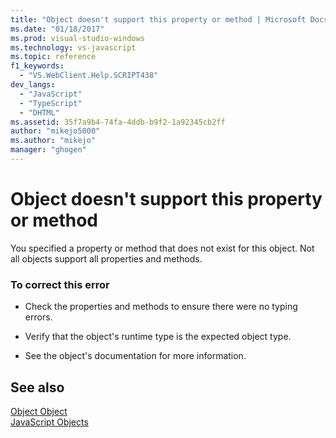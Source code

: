 ```yaml
---
title: "Object doesn't support this property or method | Microsoft Docs"
ms.date: "01/18/2017"
ms.prod: visual-studio-windows
ms.technology: vs-javascript
ms.topic: reference
f1_keywords: 
  - "VS.WebClient.Help.SCRIPT438"
dev_langs: 
  - "JavaScript"
  - "TypeScript"
  - "DHTML"
ms.assetid: 35f7a9b4-74fa-4ddb-b9f2-1a92345cb2ff
author: "mikejo5000"
ms.author: "mikejo"
manager: "ghogen"
---
```

# Object doesn't support this property or method
You specified a property or method that does not exist for this object. Not all objects support all properties and methods.  
  
### To correct this error  
  
- Check the properties and methods to ensure there were no typing errors.  
  
- Verify that the object's runtime type is the expected object type.  
  
- See the object's documentation for more information.  
  
## See also  
 [Object Object](../../javascript/reference/object-object-javascript.md)   
 [JavaScript Objects](../../javascript/reference/javascript-objects.md)